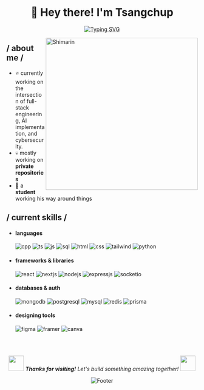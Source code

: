 <div align="center">

# 👋 Hey there! I'm Tsangchup

[![Typing SVG](https://readme-typing-svg.herokuapp.com?font=Fira+Code&weight=500&size=20&pause=1000&color=6366F1&center=true&vCenter=true&random=false&width=450&lines=Full+Stack+Developer;Cyber+Security+Enthusiast;Problem+Solver)](https://git.io/typing-svg)

</div>
<img align="right" width="400" alt="Shimarin" src="https://i.imgur.com/aNBi8Jf.png"/>

<h2> / about me /</h2>
  
- ⭐ currently working on the intersection of full-stack engineering, AI implementation, and cybersecurity.
- 💀 mostly working on **private repositories**
- 👾 a **student** working his way around things
  
<h2> / current skills / </h2>
  
- <h4> languages </h4>
  <img src = "https://img.shields.io/badge/c++-%2300599C.svg?style=for-the-badge&logo=c%2B%2B&logoColor=white" alt = "cpp" />
  <img src = "https://img.shields.io/badge/TypeScript-007ACC?style=for-the-badge&logo=typescript&logoColor=white" alt = "ts" />
  <img src = "https://img.shields.io/badge/JavaScript-323330?style=for-the-badge&logo=javascript&logoColor=F7DF1E" alt = "js" />
  <img src = "https://img.shields.io/badge/SQL-4479A1?style=for-the-badge&logo=mysql&logoColor=white" alt = "sql" />
  <img src = "https://img.shields.io/badge/HTML5-E34F26?style=for-the-badge&logo=html5&logoColor=white" alt = "html" />
  <img src = "https://img.shields.io/badge/CSS3-1572B6?style=for-the-badge&logo=css3&logoColor=white" alt = "css" />
  <img src = "https://img.shields.io/badge/tailwindcss-%2338B2AC.svg?style=for-the-badge&logo=tailwind-css&logoColor=white" alt = "tailwind" />
  <img src = "https://img.shields.io/badge/Python-3776AB?style=for-the-badge&logo=python&logoColor=white" alt = "python" />
  
- <h4> frameworks & libraries </h4>
  <img src = "https://img.shields.io/badge/React-20232A?style=for-the-badge&logo=react&logoColor=61DAFB" alt = "react" />
  <img src = "https://img.shields.io/badge/Next-black?style=for-the-badge&logo=next.js&logoColor=white" alt = "nextjs" />
  <img src = "https://img.shields.io/badge/node.js-6DA55F?style=for-the-badge&logo=node.js&logoColor=white" alt = "nodejs" />
  <img src = "https://img.shields.io/badge/express.js-%23404d59.svg?style=for-the-badge&logo=express&logoColor=%2361DAFB" alt = "expressjs" />
  <img src = "https://img.shields.io/badge/Socket.io-black?style=for-the-badge&logo=socket.io&badgeColor=010101" alt = "socketio" />

- <h4> databases & auth </h4>
  <img src = "https://img.shields.io/badge/MongoDB-%234ea94b.svg?style=for-the-badge&logo=mongodb&logoColor=white" alt = "mongodb" />
  <img src = "https://img.shields.io/badge/postgres-%23316192.svg?style=for-the-badge&logo=postgresql&logoColor=white" alt = "postgresql" />
  <img src = "https://img.shields.io/badge/mysql-4479A1.svg?style=for-the-badge&logo=mysql&logoColor=white" alt = "mysql" />
  <img src = "https://img.shields.io/badge/redis-%23DC382D.svg?style=for-the-badge&logo=redis&logoColor=white" alt = "redis" />
  <img src = "https://img.shields.io/badge/Prisma-3982CE?style=for-the-badge&logo=Prisma&logoColor=white" alt = "prisma" />
  
- <h4> designing tools </h4>
  <img src = "https://img.shields.io/badge/figma-%23F24E1E.svg?style=for-the-badge&logo=figma&logoColor=white" alt = "figma" />
  <img src = "https://img.shields.io/badge/Framer-black?style=for-the-badge&logo=framer&logoColor=blue" alt = "framer" />
  <img src = "https://img.shields.io/badge/Canva-%2300C4CC.svg?style=for-the-badge&logo=Canva&logoColor=white" alt = "canva" />
  
  </br></br>
<div align="center">

<img src="https://media.giphy.com/media/LnQjpWaON8nhr21vNW/giphy.gif" width="40"> <em><b>Thanks for visiting!</b> Let's build something amazing together!</em> <img src="https://media.giphy.com/media/LnQjpWaON8nhr21vNW/giphy.gif" width="40">

![Footer](https://capsule-render.vercel.app/api?type=waving&color=gradient&customColorList=6,11,20&height=100&section=footer)

</div>
